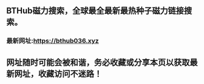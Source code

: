 ## **BTHub磁力搜索，全球最全最新最热种子磁力链接搜索。**
### 最新网址:<a href="https://bthub036.xyz" target="_blank">https://bthub036.xyz</a>
## 网址随时可能会被和谐，务必收藏或分享本页以获取最新网址，收藏访问不迷路！

     


